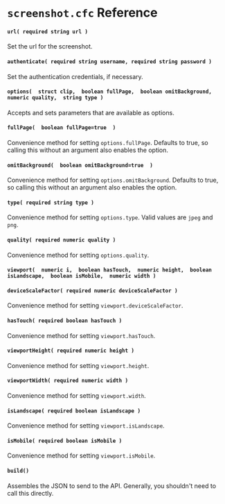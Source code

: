 # `screenshot.cfc` Reference

#### `url( required string url )`

Set the url for the screenshot.

#### `authenticate( required string username, required string password )`

Set the authentication credentials, if necessary.

#### `options(  struct clip,  boolean fullPage,  boolean omitBackground,  numeric quality,  string type )`

Accepts and sets parameters that are available as options.

#### `fullPage(  boolean fullPage=true  )`

Convenience method for setting `options.fullPage`. Defaults to true, so calling this without an argument also enables the option.

#### `omitBackground(  boolean omitBackground=true  )`

Convenience method for setting `options.omitBackground`. Defaults to true, so calling this without an argument also enables the option.

#### `type( required string type )`

Convenience method for setting `options.type`. Valid values are `jpeg` and `png`.

#### `quality( required numeric quality )`

Convenience method for setting `options.quality`.

#### `viewport(  numeric i,  boolean hasTouch,  numeric height,  boolean isLandscape,  boolean isMobile,  numeric width )`

#### `deviceScaleFactor( required numeric deviceScaleFactor )`

Convenience method for setting `viewport.deviceScaleFactor`.

#### `hasTouch( required boolean hasTouch )`

Convenience method for setting `viewport.hasTouch`.

#### `viewportHeight( required numeric height )`

Convenience method for setting `viewport.height`.

#### `viewportWidth( required numeric width )`

Convenience method for setting `viewport.width`.

#### `isLandscape( required boolean isLandscape )`

Convenience method for setting `viewport.isLandscape`.

#### `isMobile( required boolean isMobile )`

Convenience method for setting `viewport.isMobile`.

#### `build()`

Assembles the JSON to send to the API. Generally, you shouldn't need to call this directly.
